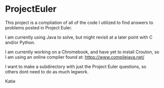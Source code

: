 # ProjectEuler

This project is a compliation of all of the code I utilized to find answers to problems posted in Project Euler. 

I am currently using Java to solve, but might revisit at a later point with C and/or Python. 

I am currently working on a Chromebook, and have yet to install Crouton, so I am using an online compiler found at:
 https://www.compilejava.net/
 
I want to make a subdirectory with just the Project Euler questions, so others dont need to do as much legwork.
 
 Katie
